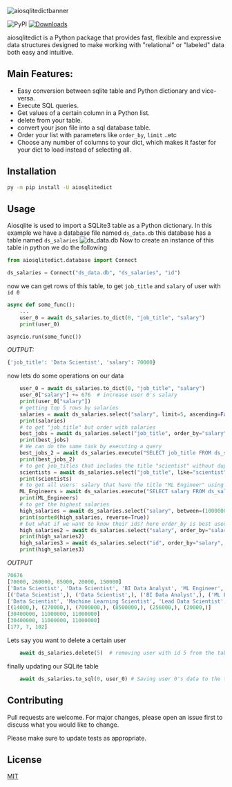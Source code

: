 ![aiosqlitedictbanner](https://user-images.githubusercontent.com/51752028/160848765-35b1577d-0d94-44e3-bca4-d7ef133b5a97.png)

![PyPI](https://img.shields.io/pypi/v/aiosqlitedict?style=flat)
[![Downloads](https://pepy.tech/badge/aiosqlitedict)](https://pepy.tech/project/aiosqlitedict)    
 

aiosqlitedict is a Python package that provides fast, flexible and expressive data structures designed to make working with "relational" or "labeled" data both easy and intuitive.


## Main Features:
* Easy conversion between sqlite table and Python dictionary and vice-versa.
* Execute SQL queries.
* Get values of a certain column in a Python list.
* delete from your table.
* convert your json file into a sql database table.
* Order your list with parameters like ``order_by``, ``limit`` ..etc
* Choose any number of columns to your dict, which makes it faster for your dict to load instead of selecting all.


## Installation

```bash
py -m pip install -U aiosqlitedict
```


## Usage

Aiosqlite is used to import a SQLite3 table as a Python dictionary.
In this example we have a database file named ``ds_data.db`` this database has a table named ``ds_salaries``
![ds_data.db](https://i.ibb.co/rvsrPCX/pic1.png)
Now to create an instance of this table in python we do the following
```python
from aiosqlitedict.database import Connect

ds_salaries = Connect("ds_data.db", "ds_salaries", "id")
```
now we can get rows of this table, to get `job_title` and `salary` of user with ``id 0``
```python
async def some_func():
    ...
    user_0 = await ds_salaries.to_dict(0, "job_title", "salary")
    print(user_0)

asyncio.run(some_func())
```
*OUTPUT:*
```py
{'job_title': 'Data Scientist', 'salary': 70000}
```
now lets do some operations on our data
```python
    user_0 = await ds_salaries.to_dict(0, "job_title", "salary")
    user_0["salary"] += 676  # increase user 0's salary
    print(user_0["salary"])
    # getting top 5 rows by salaries
    salaries = await ds_salaries.select("salary", limit=5, ascending=False)
    print(salaries)
    # to get "job_title" but order with salaries
    best_jobs = await ds_salaries.select("job_title", order_by="salary", limit=5, ascending=False)
    print(best_jobs)
    # We can do the same task by executing a query
    best_jobs_2 = await ds_salaries.execute("SELECT job_title FROM ds_salaries ORDER BY salary DESC LIMIT 5")
    print(best_jobs_2)
    # to get job_titles that includes the title "scientist" without duplicates
    scientists = await ds_salaries.select("job_title", like="scientist", distinct=True)
    print(scientists)
    # to get all users' salary that have the title "ML Engineer" using a query
    ML_Engineers = await ds_salaries.execute("SELECT salary FROM ds_salaries WHERE job_title = 'ML Engineer'")
    print(ML_Engineers)
    # to get the highest salaries
    high_salaries = await ds_salaries.select("salary", between=(10000000, 40000000))  # between 30M and 40M salary
    print(sorted(high_salaries, reverse=True))
    # but what if we want to know their ids? here order_by is best used
    high_salaries2 = await ds_salaries.select("salary", order_by="salary", limit=3, ascending=False) # id of richest to poorest
    print(high_salaries2)
    high_salaries3 = await ds_salaries.select("id", order_by="salary", limit=3, ascending=False) # id of richest to poorest
    print(high_salaries3)
```
*OUTPUT*
```python
70676
[70000, 260000, 85000, 20000, 150000]
['Data Scientist', 'Data Scientist', 'BI Data Analyst', 'ML Engineer', 'ML Engineer']
[('Data Scientist',), ('Data Scientist',), ('BI Data Analyst',), ('ML Engineer',), ('ML Engineer',)]
['Data Scientist', 'Machine Learning Scientist', 'Lead Data Scientist', 'Research Scientist', 'AI Scientist', 'Principal Data Scientist', 'Applied Data Scientist', 'Applied Machine Learning Scientist', 'Staff Data Scientist']
[(14000,), (270000,), (7000000,), (8500000,), (256000,), (20000,)]
[30400000, 11000000, 11000000]
[30400000, 11000000, 11000000]
[177, 7, 102]
```
Lets say you want to delete a certain user
```python
    await ds_salaries.delete(5)  # removing user with id 5 from the table.
```
finally updating our SQLite table
```python
    await ds_salaries.to_sql(0, user_0) # Saving user 0's data to the table
```
## Contributing
Pull requests are welcome. For major changes, please open an issue first to discuss what you would like to change.

Please make sure to update tests as appropriate.

## License
[MIT](https://choosealicense.com/licenses/mit/)
